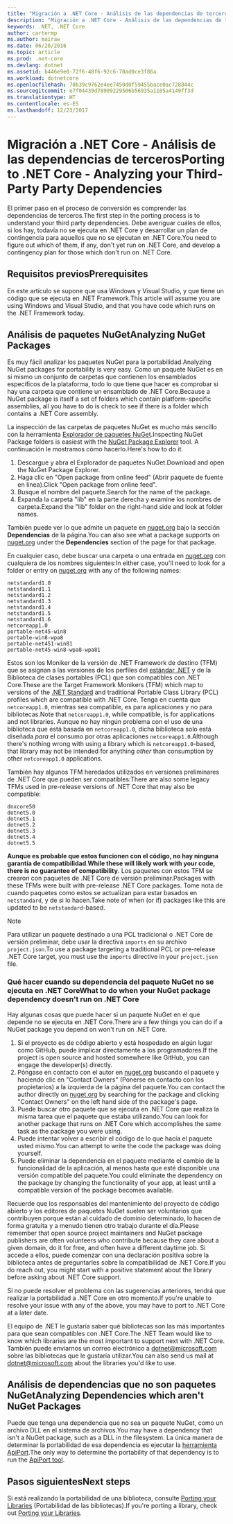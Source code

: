 ```yaml
---
title: "Migración a .NET Core - Análisis de las dependencias de terceros"
description: "Migración a .NET Core - Análisis de las dependencias de terceros"
keywords: .NET, .NET Core
author: cartermp
ms.author: mairaw
ms.date: 06/20/2016
ms.topic: article
ms.prod: .net-core
ms.devlang: dotnet
ms.assetid: b446e9e0-72f6-48f6-92c6-70ad0ce3f86a
ms.workload: dotnetcore
ms.openlocfilehash: 70b39c9762e4ee7450d0f59455bace0ac728844c
ms.sourcegitcommit: e7f04439d78909229506b56935a1105a4149ff3d
ms.translationtype: HT
ms.contentlocale: es-ES
ms.lasthandoff: 12/23/2017
---
```

# <a name="porting-to-net-core---analyzing-your-third-party-party-dependencies"></a><span data-ttu-id="2eea6-104">Migración a .NET Core - Análisis de las dependencias de terceros</span><span class="sxs-lookup"><span data-stu-id="2eea6-104">Porting to .NET Core - Analyzing your Third-Party Party Dependencies</span></span>

<span data-ttu-id="2eea6-105">El primer paso en el proceso de conversión es comprender las dependencias de terceros.</span><span class="sxs-lookup"><span data-stu-id="2eea6-105">The first step in the porting process is to understand your third party dependencies.</span></span>  <span data-ttu-id="2eea6-106">Debe averiguar cuáles de ellos, si los hay, todavía no se ejecuta en .NET Core y desarrollar un plan de contingencia para aquellos que no se ejecutan en .NET Core.</span><span class="sxs-lookup"><span data-stu-id="2eea6-106">You need to figure out which of them, if any, don't yet run on .NET Core, and develop a contingency plan for those which don't run on .NET Core.</span></span>

## <a name="prerequisites"></a><span data-ttu-id="2eea6-107">Requisitos previos</span><span class="sxs-lookup"><span data-stu-id="2eea6-107">Prerequisites</span></span>

<span data-ttu-id="2eea6-108">En este artículo se supone que usa Windows y Visual Studio, y que tiene un código que se ejecuta en .NET Framework.</span><span class="sxs-lookup"><span data-stu-id="2eea6-108">This article will assume you are using Windows and Visual Studio, and that you have code which runs on the .NET Framework today.</span></span>

## <a name="analyzing-nuget-packages"></a><span data-ttu-id="2eea6-109">Análisis de paquetes NuGet</span><span class="sxs-lookup"><span data-stu-id="2eea6-109">Analyzing NuGet Packages</span></span>

<span data-ttu-id="2eea6-110">Es muy fácil analizar los paquetes NuGet para la portabilidad.</span><span class="sxs-lookup"><span data-stu-id="2eea6-110">Analyzing NuGet packages for portability is very easy.</span></span>  <span data-ttu-id="2eea6-111">Como un paquete NuGet es en sí mismo un conjunto de carpetas que contienen los ensamblados específicos de la plataforma, todo lo que tiene que hacer es comprobar si hay una carpeta que contiene un ensamblado de .NET Core.</span><span class="sxs-lookup"><span data-stu-id="2eea6-111">Because a NuGet package is itself a set of folders which contain platform-specific assemblies, all you have to do is check to see if there is a folder which contains a .NET Core assembly.</span></span>

<span data-ttu-id="2eea6-112">La inspección de las carpetas de paquetes NuGet es mucho más sencillo con la herramienta [Explorador de paquetes NuGet](https://github.com/NuGetPackageExplorer/NuGetPackageExplorer).</span><span class="sxs-lookup"><span data-stu-id="2eea6-112">Inspecting NuGet Package folders is easiest with the [NuGet Package Explorer](https://github.com/NuGetPackageExplorer/NuGetPackageExplorer) tool.</span></span>  <span data-ttu-id="2eea6-113">A continuación le mostramos cómo hacerlo.</span><span class="sxs-lookup"><span data-stu-id="2eea6-113">Here's how to do it.</span></span>

1. <span data-ttu-id="2eea6-114">Descargue y abra el Explorador de paquetes NuGet.</span><span class="sxs-lookup"><span data-stu-id="2eea6-114">Download and open the NuGet Package Explorer.</span></span>
2. <span data-ttu-id="2eea6-115">Haga clic en "Open package from online feed" (Abrir paquete de fuente en línea).</span><span class="sxs-lookup"><span data-stu-id="2eea6-115">Click "Open package from online feed".</span></span>
3. <span data-ttu-id="2eea6-116">Busque el nombre del paquete.</span><span class="sxs-lookup"><span data-stu-id="2eea6-116">Search for the name of the package.</span></span>
4. <span data-ttu-id="2eea6-117">Expanda la carpeta "lib" en la parte derecha y examine los nombres de carpeta.</span><span class="sxs-lookup"><span data-stu-id="2eea6-117">Expand the "lib" folder on the right-hand side and look at folder names.</span></span>

<span data-ttu-id="2eea6-118">También puede ver lo que admite un paquete en [nuget.org](https://www.nuget.org/) bajo la sección **Dependencias** de la página.</span><span class="sxs-lookup"><span data-stu-id="2eea6-118">You can also see what a package supports on [nuget.org](https://www.nuget.org/) under the **Dependencies** section of the page for that package.</span></span>

<span data-ttu-id="2eea6-119">En cualquier caso, debe buscar una carpeta o una entrada en [nuget.org](https://www.nuget.org/) con cualquiera de los nombres siguientes:</span><span class="sxs-lookup"><span data-stu-id="2eea6-119">In either case, you'll need to look for a folder or entry on [nuget.org](https://www.nuget.org/) with any of the following names:</span></span>

```
netstandard1.0
netstandard1.1
netstandard1.2
netstandard1.3
netstandard1.4
netstandard1.5
netstandard1.6
netcoreapp1.0
portable-net45-win8
portable-win8-wpa8
portable-net451-win81
portable-net45-win8-wpa8-wpa81
```

<span data-ttu-id="2eea6-120">Estos son los Moniker de la versión de .NET Framework de destino (TFM) que se asignan a las versiones de los perfiles del [estándar .NET](../../standard/net-standard.md) y de la Biblioteca de clases portables (PCL) que son compatibles con .NET Core.</span><span class="sxs-lookup"><span data-stu-id="2eea6-120">These are the Target Framework Monikers (TFM) which map to versions of the [.NET Standard](../../standard/net-standard.md) and traditional Portable Class Library (PCL) profiles which are compatible with .NET Core.</span></span>  <span data-ttu-id="2eea6-121">Tenga en cuenta que `netcoreapp1.0`, mientras sea compatible, es para aplicaciones y no para bibliotecas.</span><span class="sxs-lookup"><span data-stu-id="2eea6-121">Note that `netcoreapp1.0`, while compatible, is for applications and not libraries.</span></span>  <span data-ttu-id="2eea6-122">Aunque no hay ningún problema con el uso de una biblioteca que está basada en `netcoreapp1.0`, dicha biblioteca solo está diseñada *para* el consumo por otras aplicaciones `netcoreapp1.0`.</span><span class="sxs-lookup"><span data-stu-id="2eea6-122">Although there's nothing wrong with using a library which is `netcoreapp1.0`-based, that library may not be intended for anything *other* than consumption by other `netcoreapp1.0` applications.</span></span>

<span data-ttu-id="2eea6-123">También hay algunos TFM heredados utilizados en versiones preliminares de .NET Core que pueden ser compatibles:</span><span class="sxs-lookup"><span data-stu-id="2eea6-123">There are also some legacy TFMs used in pre-release versions of .NET Core that may also be compatible:</span></span>

```
dnxcore50
dotnet5.0
dotnet5.1
dotnet5.2
dotnet5.3
dotnet5.4
dotnet5.5
```

<span data-ttu-id="2eea6-124">**Aunque es probable que estos funcionen con el código, no hay ninguna garantía de compatibilidad**.</span><span class="sxs-lookup"><span data-stu-id="2eea6-124">**While these will likely work with your code, there is no guarantee of compatibility**.</span></span>  <span data-ttu-id="2eea6-125">Los paquetes con estos TFM se crearon con paquetes de .NET Core de versión preliminar.</span><span class="sxs-lookup"><span data-stu-id="2eea6-125">Packages with these TFMs were built with pre-release .NET Core packages.</span></span>  <span data-ttu-id="2eea6-126">Tome nota de cuando paquetes como estos se actualizan para estar basados en `netstandard`, y de si lo hacen.</span><span class="sxs-lookup"><span data-stu-id="2eea6-126">Take note of when (or if) packages like this are updated to be `netstandard`-based.</span></span>

> [!NOTE]
> <span data-ttu-id="2eea6-127">Para utilizar un paquete destinado a una PCL tradicional o .NET Core de versión preliminar, debe usar la directiva `imports` en su archivo `project.json`.</span><span class="sxs-lookup"><span data-stu-id="2eea6-127">To use a package targeting a traditional PCL or pre-release .NET Core target, you must use the `imports` directive in your `project.json` file.</span></span>

### <a name="what-to-do-when-your-nuget-package-dependency-doesnt-run-on-net-core"></a><span data-ttu-id="2eea6-128">Qué hacer cuando su dependencia del paquete NuGet no se ejecuta en .NET Core</span><span class="sxs-lookup"><span data-stu-id="2eea6-128">What to do when your NuGet package dependency doesn't run on .NET Core</span></span>

<span data-ttu-id="2eea6-129">Hay algunas cosas que puede hacer si un paquete NuGet en el que depende no se ejecuta en .NET Core.</span><span class="sxs-lookup"><span data-stu-id="2eea6-129">There are a few things you can do if a NuGet package you depend on won't run on .NET Core.</span></span>

1. <span data-ttu-id="2eea6-130">Si el proyecto es de código abierto y está hospedado en algún lugar como GitHub, puede implicar directamente a los programadores.</span><span class="sxs-lookup"><span data-stu-id="2eea6-130">If the project is open source and hosted somewhere like GitHub, you can engage the developer(s) directly.</span></span>
2. <span data-ttu-id="2eea6-131">Póngase en contacto con el autor en [nuget.org](https://www.nuget.org/) buscando el paquete y haciendo clic en "Contact Owners" (Ponerse en contacto con los propietarios) a la izquierda de la página del paquete.</span><span class="sxs-lookup"><span data-stu-id="2eea6-131">You can contact the author directly on [nuget.org](https://www.nuget.org/) by searching for the package and clicking "Contact Owners" on the left hand side of the package's page.</span></span>
3. <span data-ttu-id="2eea6-132">Puede buscar otro paquete que se ejecuta en .NET Core que realiza la misma tarea que el paquete que estaba utilizando.</span><span class="sxs-lookup"><span data-stu-id="2eea6-132">You can look for another package that runs on .NET Core which accomplishes the same task as the package you were using.</span></span>
4. <span data-ttu-id="2eea6-133">Puede intentar volver a escribir el código de lo que hacía el paquete usted mismo.</span><span class="sxs-lookup"><span data-stu-id="2eea6-133">You can attempt to write the code the package was doing yourself.</span></span>
5. <span data-ttu-id="2eea6-134">Puede eliminar la dependencia en el paquete mediante el cambio de la funcionalidad de la aplicación, al menos hasta que esté disponible una versión compatible del paquete.</span><span class="sxs-lookup"><span data-stu-id="2eea6-134">You could eliminate the dependency on the package by changing the functionality of your app, at least until a compatible version of the package becomes available.</span></span>

<span data-ttu-id="2eea6-135">Recuerde que los responsables del mantenimiento del proyecto de código abierto y los editores de paquetes NuGet suelen ser voluntarios que contribuyen porque están al cuidado de dominio determinado, lo hacen de forma gratuita y a menudo tienen otro trabajo durante el día.</span><span class="sxs-lookup"><span data-stu-id="2eea6-135">Please remember that open source project maintainers and NuGet package publishers are often volunteers who contribute because they care about a given domain, do it for free, and often have a different daytime job.</span></span> <span data-ttu-id="2eea6-136">Si accede a ellos, puede comenzar con una declaración positiva sobre la biblioteca antes de preguntarles sobre la compatibilidad de .NET Core.</span><span class="sxs-lookup"><span data-stu-id="2eea6-136">If you do reach out, you might start with a positive statement about the library before asking about .NET Core support.</span></span>

<span data-ttu-id="2eea6-137">Si no puede resolver el problema con las sugerencias anteriores, tendrá que realizar la portabilidad a .NET Core en otro momento.</span><span class="sxs-lookup"><span data-stu-id="2eea6-137">If you're unable to resolve your issue with any of the above, you may have to port to .NET Core at a later date.</span></span>

<span data-ttu-id="2eea6-138">El equipo de .NET le gustaría saber qué bibliotecas son las más importantes para que sean compatibles con .NET Core.</span><span class="sxs-lookup"><span data-stu-id="2eea6-138">The .NET Team would like to know which libraries are the most important to support next with .NET Core.</span></span> <span data-ttu-id="2eea6-139">También puede enviarnos un correo electrónico a dotnet@microsoft.com sobre las bibliotecas que le gustaría utilizar.</span><span class="sxs-lookup"><span data-stu-id="2eea6-139">You can also send us mail at dotnet@microsoft.com about the libraries you'd like to use.</span></span>

## <a name="analyzing-dependencies-which-arent-nuget-packages"></a><span data-ttu-id="2eea6-140">Análisis de dependencias que no son paquetes NuGet</span><span class="sxs-lookup"><span data-stu-id="2eea6-140">Analyzing Dependencies which aren't NuGet Packages</span></span>

<span data-ttu-id="2eea6-141">Puede que tenga una dependencia que no sea un paquete NuGet, como un archivo DLL en el sistema de archivos.</span><span class="sxs-lookup"><span data-stu-id="2eea6-141">You may have a dependency that isn't a NuGet package, such as a DLL in the filesystem.</span></span>  <span data-ttu-id="2eea6-142">La única manera de determinar la portabilidad de esa dependencia es ejecutar la [herramienta ApiPort](https://github.com/Microsoft/dotnet-apiport/blob/master/docs/HowTo/).</span><span class="sxs-lookup"><span data-stu-id="2eea6-142">The only way to determine the portability of that dependency is to run the [ApiPort tool](https://github.com/Microsoft/dotnet-apiport/blob/master/docs/HowTo/).</span></span>

## <a name="next-steps"></a><span data-ttu-id="2eea6-143">Pasos siguientes</span><span class="sxs-lookup"><span data-stu-id="2eea6-143">Next steps</span></span>

<span data-ttu-id="2eea6-144">Si está realizando la portabilidad de una biblioteca, consulte [Porting your Libraries](libraries.md) (Portabilidad de las bibliotecas).</span><span class="sxs-lookup"><span data-stu-id="2eea6-144">If you're porting a library, check out [Porting your Libraries](libraries.md).</span></span>
